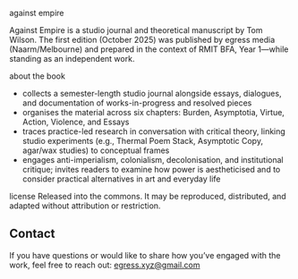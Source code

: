 against empire

Against Empire is a studio journal and theoretical manuscript by Tom Wilson. The first edition (October 2025) was published by egress media (Naarm/Melbourne) and prepared in the context of RMIT BFA, Year 1—while standing as an independent work.

about the book
  - collects a semester-length studio journal alongside essays, dialogues, and documentation of works-in-progress and resolved pieces
  - organises the material across six chapters: Burden, Asymptotia, Virtue, Action, Violence, and Essays
  - traces practice-led research in conversation with critical theory, linking studio experiments (e.g., Thermal Poem Stack, Asymptotic Copy,     agar/wax studies) to conceptual frames
  - engages anti-imperialism, colonialism, decolonisation, and institutional critique; invites readers to examine how power is aestheticised      and to consider practical alternatives in art and everyday life

license
Released into the commons. It may be reproduced, distributed, and adapted without attribution or restriction.

## Contact

If you have questions or would like to share how you’ve engaged with the work, feel free to reach out: [egress.xyz@gmail.com](mailto:egress.xyz@gmail.com)

